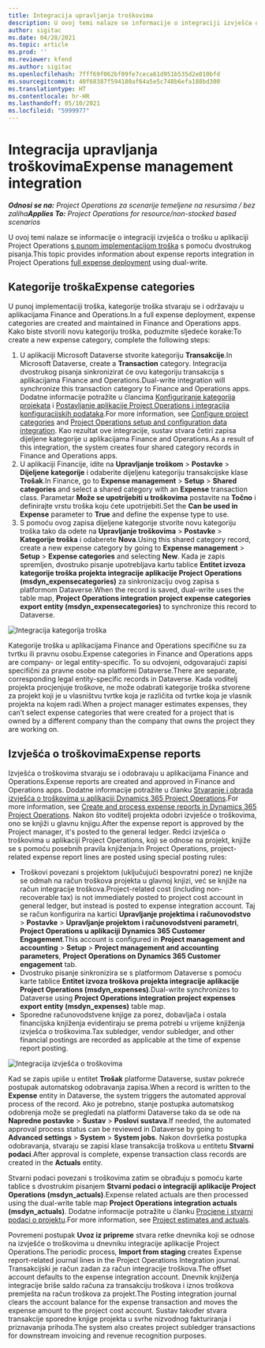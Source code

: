 ```yaml
---
title: Integracija upravljanja troškovima
description: U ovoj temi nalaze se informacije o integraciji izvješća o trošku u aplikaciji Project Operations s pomoću dvostrukog pisanja.
author: sigitac
ms.date: 04/28/2021
ms.topic: article
ms.prod: ''
ms.reviewer: kfend
ms.author: sigitac
ms.openlocfilehash: 7fff69f062bf09fe7ceca61d951b535d2e010bfd
ms.sourcegitcommit: 40f68387f594180af64a5e5c748b6efa188bd300
ms.translationtype: HT
ms.contentlocale: hr-HR
ms.lasthandoff: 05/10/2021
ms.locfileid: "5999977"
---
```

# <a name="expense-management-integration"></a><span data-ttu-id="4150b-103">Integracija upravljanja troškovima</span><span class="sxs-lookup"><span data-stu-id="4150b-103">Expense management integration</span></span>

<span data-ttu-id="4150b-104">_**Odnosi se na:** Project Operations za scenarije temeljene na resursima / bez zaliha_</span><span class="sxs-lookup"><span data-stu-id="4150b-104">_**Applies To:** Project Operations for resource/non-stocked based scenarios_</span></span>

<span data-ttu-id="4150b-105">U ovoj temi nalaze se informacije o integraciji izvješća o trošku u aplikaciji Project Operations [s punom implementacijom troška](../expense/expense-overview.md) s pomoću dvostrukog pisanja.</span><span class="sxs-lookup"><span data-stu-id="4150b-105">This topic provides information about expense reports integration in Project Operations [full expense deployment](../expense/expense-overview.md) using dual-write.</span></span>

## <a name="expense-categories"></a><span data-ttu-id="4150b-106">Kategorije troška</span><span class="sxs-lookup"><span data-stu-id="4150b-106">Expense categories</span></span>

<span data-ttu-id="4150b-107">U punoj implementaciji troška, kategorije troška stvaraju se i održavaju u aplikacijama Finance and Operations.</span><span class="sxs-lookup"><span data-stu-id="4150b-107">In a full expense deployment, expense categories are created and maintained in Finance and Operations apps.</span></span> <span data-ttu-id="4150b-108">Kako biste stvorili novu kategoriju troška, poduzmite sljedeće korake:</span><span class="sxs-lookup"><span data-stu-id="4150b-108">To create a new expense category, complete the following steps:</span></span>

1. <span data-ttu-id="4150b-109">U aplikaciji Microsoft Dataverse stvorite kategoriju **Transakcije**.</span><span class="sxs-lookup"><span data-stu-id="4150b-109">In Microsoft Dataverse, create a **Transaction** category.</span></span> <span data-ttu-id="4150b-110">Integracija dvostrukog pisanja sinkronizirat će ovu kategoriju transakcija s aplikacijama Finance and Operations.</span><span class="sxs-lookup"><span data-stu-id="4150b-110">Dual-write integration will synchronize this transaction category to Finance and Operations apps.</span></span> <span data-ttu-id="4150b-111">Dodatne informacije potražite u člancima [Konfiguriranje kategorija projekata](/dynamics365/project-operations/project-accounting/configure-project-categories) i [Postavljanje aplikacije Project Operations i integracija konfiguracijskih podataka](resource-dual-write-setup-integration.md).</span><span class="sxs-lookup"><span data-stu-id="4150b-111">For more information, see [Configure project categories](/dynamics365/project-operations/project-accounting/configure-project-categories) and [Project Operations setup and configuration data integration](resource-dual-write-setup-integration.md).</span></span> <span data-ttu-id="4150b-112">Kao rezultat ove integracije, sustav stvara četiri zapisa dijeljene kategorije u aplikacijama Finance and Operations.</span><span class="sxs-lookup"><span data-stu-id="4150b-112">As a result of this integration, the system creates four shared category records in Finance and Operations apps.</span></span>
2. <span data-ttu-id="4150b-113">U aplikaciji Financije, idite na **Upravljanje troškom** > **Postavke** > **Dijeljene kategorije** i odaberite dijeljenu kategoriju transakcijske klase **Trošak**.</span><span class="sxs-lookup"><span data-stu-id="4150b-113">In Finance, go to **Expense management** > **Setup** > **Shared categories** and select a shared category with an **Expense** transaction class.</span></span> <span data-ttu-id="4150b-114">Parametar **Može se upotrijebiti u troškovima** postavite na **Točno** i definirajte vrstu troška koju ćete upotrijebiti.</span><span class="sxs-lookup"><span data-stu-id="4150b-114">Set the **Can be used in Expense** parameter to **True** and define the expense type to use.</span></span>
3. <span data-ttu-id="4150b-115">S pomoću ovog zapisa dijeljene kategorije stvorite novu kategoriju troška tako da odete na **Upravljanje troškovima** > **Postavke** > **Kategorije troška** i odaberete **Nova**.</span><span class="sxs-lookup"><span data-stu-id="4150b-115">Using this shared category record, create a new expense category by going to **Expense management** > **Setup** > **Expense categories** and selecting **New**.</span></span> <span data-ttu-id="4150b-116">Kada je zapis spremljen, dvostruko pisanje upotrebljava kartu tablice **Entitet izvoza kategorije troška projekta integracije aplikacije Project Operations (msdyn\_expensecategories)** za sinkronizaciju ovog zapisa s platformom Dataverse.</span><span class="sxs-lookup"><span data-stu-id="4150b-116">When the record is saved, dual-write uses the table map, **Project Operations integration project expense categories export entity (msdyn\_expensecategories)** to synchronize this record to Dataverse.</span></span>

  ![Integracija kategorija troška](./media/DW6ExpenseCategories.png)

<span data-ttu-id="4150b-118">Kategorije troška u aplikacijama Finance and Operations specifične su za tvrtku ili pravnu osobu.</span><span class="sxs-lookup"><span data-stu-id="4150b-118">Expense categories in Finance and Operations apps are company- or legal entity-specific.</span></span> <span data-ttu-id="4150b-119">To su odvojeni, odgovarajući zapisi specifični za pravne osobe na platformi Dataverse.</span><span class="sxs-lookup"><span data-stu-id="4150b-119">There are separate, corresponding legal entity-specific records in Dataverse.</span></span> <span data-ttu-id="4150b-120">Kada voditelj projekta procjenjuje troškove, ne može odabrati kategorije troška stvorene za projekt koji je u vlasništvu tvrtke koja je različita od tvrtke koja je vlasnik projekta na kojem radi.</span><span class="sxs-lookup"><span data-stu-id="4150b-120">When a project manager estimates expenses, they can’t select expense categories that were created for a project that is owned by a different company than the company that owns the project they are working on.</span></span> 

## <a name="expense-reports"></a><span data-ttu-id="4150b-121">Izvješća o troškovima</span><span class="sxs-lookup"><span data-stu-id="4150b-121">Expense reports</span></span>

<span data-ttu-id="4150b-122">Izvješća o troškovima stvaraju se i odobravaju u aplikacijama Finance and Operations.</span><span class="sxs-lookup"><span data-stu-id="4150b-122">Expense reports are created and approved in Finance and Operations apps.</span></span> <span data-ttu-id="4150b-123">Dodatne informacije potražite u članku [Stvaranje i obrada izvješća o troškovima u aplikaciji Dynamics 365 Project Operations](/learn/modules/create-process-expense-reports/).</span><span class="sxs-lookup"><span data-stu-id="4150b-123">For more information, see [Create and process expense reports in Dynamics 365 Project Operations](/learn/modules/create-process-expense-reports/).</span></span> <span data-ttu-id="4150b-124">Nakon što voditelj projekta odobri izvješće o troškovima, ono se knjiži u glavnu knjigu.</span><span class="sxs-lookup"><span data-stu-id="4150b-124">After the expense report is approved by the Project manager, it's posted to the general ledger.</span></span> <span data-ttu-id="4150b-125">Redci izvješća o troškovima u aplikaciji Project Operations, koji se odnose na projekt, knjiže se s pomoću posebnih pravila knjiženja:</span><span class="sxs-lookup"><span data-stu-id="4150b-125">In Project Operations, project-related expense report lines are posted using special posting rules:</span></span>

  - <span data-ttu-id="4150b-126">Troškovi povezani s projektom (uključujući bespovratni porez) ne knjiže se odmah na račun troškova projekta u glavnoj knjizi, već se knjiže na račun integracije troškova.</span><span class="sxs-lookup"><span data-stu-id="4150b-126">Project-related cost (including non-recoverable tax) is not immediately posted to project cost account in general ledger, but instead is posted to expense integration account.</span></span> <span data-ttu-id="4150b-127">Taj se račun konfigurira na kartici **Upravljanje projektima i računovodstvo** > **Postavke** > **Upravljanje projektom i računovodstveni parametri**, **Project Operations u aplikaciji Dynamics 365 Customer Engagement**.</span><span class="sxs-lookup"><span data-stu-id="4150b-127">This account is configured in **Project management and accounting** > **Setup** > **Project management and accounting parameters**, **Project Operations on Dynamics 365 Customer engagement** tab.</span></span>
  - <span data-ttu-id="4150b-128">Dvostruko pisanje sinkronizira se s platformom Dataverse s pomoću karte tablice **Entitet izvoza troškova projekta integracije aplikacije Project Operations (msdyn\_expenses)**.</span><span class="sxs-lookup"><span data-stu-id="4150b-128">Dual-write synchronizes to Dataverse using **Project Operations integration project expenses export entity (msdyn\_expenses)** table map.</span></span>
  - <span data-ttu-id="4150b-129">Sporedne računovodstvene knjige za porez, dobavljača i ostala financijska knjiženja evidentiraju se prema potrebi u vrijeme knjiženja izvješća o troškovima.</span><span class="sxs-lookup"><span data-stu-id="4150b-129">Tax subledger, vendor subledger, and other financial postings are recorded as applicable at the time of expense report posting.</span></span>

  ![Integracija izvješća o troškovima](./media/DW6ExpenseReports.png)

<span data-ttu-id="4150b-131">Kad se zapis upiše u entitet **Trošak** platforme Dataverse, sustav pokreće postupak automatskog odobravanja zapisa.</span><span class="sxs-lookup"><span data-stu-id="4150b-131">When a record is written to the **Expense** entity in Dataverse, the system triggers the automated approval process of the record.</span></span> <span data-ttu-id="4150b-132">Ako je potrebno, stanje postupka automatskog odobrenja može se pregledati na platformi Dataverse tako da se ode na **Napredne postavke** > **Sustav** > **Poslovi sustava**.</span><span class="sxs-lookup"><span data-stu-id="4150b-132">If needed, the automated approval process status can be reviewed in Dataverse by going to **Advanced settings** > **System** > **System jobs**.</span></span> <span data-ttu-id="4150b-133">Nakon dovršetka postupka odobravanja, stvaraju se zapisi klase transakcija troškova u entitetu **Stvarni podaci**.</span><span class="sxs-lookup"><span data-stu-id="4150b-133">After approval is complete, expense transaction class records are created in the **Actuals** entity.</span></span>

<span data-ttu-id="4150b-134">Stvarni podaci povezani s troškovima zatim se obrađuju s pomoću karte tablice s dvostrukim pisanjem **Stvarni podaci o integraciji aplikacije Project Operations (msdyn\_actuals)**.</span><span class="sxs-lookup"><span data-stu-id="4150b-134">Expense related actuals are then processed using the dual-write table map **Project Operations integration actuals (msdyn\_actuals)**.</span></span> <span data-ttu-id="4150b-135">Dodatne informacije potražite u članku [Procjene i stvarni podaci o projektu](resource-dual-write-estimates-actuals.md).</span><span class="sxs-lookup"><span data-stu-id="4150b-135">For more information, see [Project estimates and actuals](resource-dual-write-estimates-actuals.md).</span></span>

<span data-ttu-id="4150b-136">Povremeni postupak **Uvoz iz pripreme** stvara retke dnevnika koji se odnose na izvješće o troškovima u dnevniku integracije aplikacije Project Operations.</span><span class="sxs-lookup"><span data-stu-id="4150b-136">The periodic process, **Import from staging** creates Expense report-related journal lines in the Project Operations Integration journal.</span></span> <span data-ttu-id="4150b-137">Transakcijski je račun zadan za račun integracije troškova.</span><span class="sxs-lookup"><span data-stu-id="4150b-137">The offset account defaults to the expense integration account.</span></span> <span data-ttu-id="4150b-138">Dnevnik knjiženja integracije briše saldo računa za transakciju troškova i iznos troškova premješta na račun troškova za projekt.</span><span class="sxs-lookup"><span data-stu-id="4150b-138">The Posting integration journal clears the account balance for the expense transaction and moves the expense amount to the project cost account.</span></span> <span data-ttu-id="4150b-139">Sustav također stvara transakcije sporedne knjige projekta u svrhe nizvodnog fakturiranja i priznavanja prihoda.</span><span class="sxs-lookup"><span data-stu-id="4150b-139">The system also creates project subledger transactions for downstream invoicing and revenue recognition purposes.</span></span>
